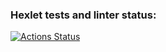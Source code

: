 ### Hexlet tests and linter status:
[![Actions Status](https://github.com/YegorZaporozhets/typescript-project-81/actions/workflows/hexlet-check.yml/badge.svg)](https://github.com/YegorZaporozhets/typescript-project-81/actions)